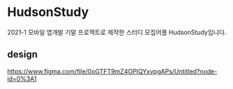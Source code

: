 # HudsonStudy
2021-1 모바일 앱개발 기말 프로젝트로 제작한 스터디 모집어플 HudsonStudy입니다.

## design
https://www.figma.com/file/0oGTFT9mZ4OPIQYxvpgAPs/Untitled?node-id=0%3A1
